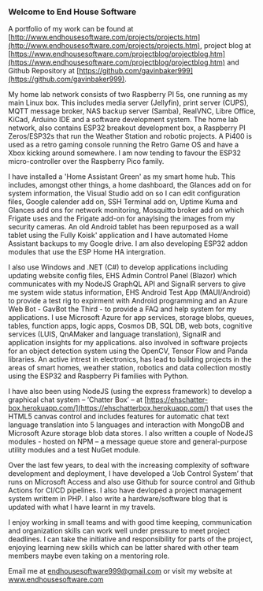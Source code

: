 ### Welcome to End House Software

A portfolio of my work can be found at [http://www.endhousesoftware.com/projects/projects.htm](http://www.endhousesoftware.com/projects/projects.htm), project blog at [https://www.endhousesoftware.com/projectblog/projectblog.htm](https://www.endhousesoftware.com/projectblog/projectblog.htm) and Github Repository at [https://github.com/gavinbaker999](https://github.com/gavinbaker999).
 
My home lab network consists of two Raspberry PI 5s, one running as my main Linux box. This includes media server (Jellyfin), print server (CUPS), MQTT message broker, NAS backup server (Samba), RealVNC, Libre Office, KiCad, Arduino IDE and a software development system. The home lab network, also contains ESP32 breakout development box, a Raspberry PI Zeros/ESP32s that run the Weather Station and robotic projects. A Pi400 is used as a retro gaming console running the Retro Game OS and have a Xbox kicking around somewhere. I am now tending to favour the ESP32 micro-controller over the Raspberry Pico family.

I have installed a 'Home Assistant Green' as my smart home hub. This includes, amongst other things, a home dashboard, the Glances add on for system information, the Visual Studio add on so I can edit configuration files, Google calender add on, SSH Terminal add on, Uptime Kuma and Glances add ons for network monitoring, Mosquitto broker add on which Frigate uses and the Frigate add-on for anaylsing the images from my security cameras. An old Android tablet has been repurposed as a wall tablet using the Fully Koisk' application and I have automated Home Assistant backups to my Google drive. I am also developing ESP32 addon modules that use the ESP Home HA intergration.

I also use Windows and .NET (C#) to develop applications including updating website config files, EHS Admin Control Panel (Blazor) which communicates with my NodeJS GraphQL API and SignalR servers to give me system wide status information, EHS Android Test App (MAUI/Android) to provide a test rig to expirment with Android programming and an Azure Web Bot - GavBot the Third - to provide a FAQ and help system for my applications. I use Microsoft Azure for app services, storage blobs, queues, tables, function apps, logic apps, Cosmos DB, SQL DB, web bots, cognitive services (LUIS, QnAMaker and language translation), SignalR and application insights for my applications.  also involved in software projects for an object detection system using the OpenCV, Tensor Flow and Panda libraries. An active intrest in electronics, has lead to building projects in the areas of smart homes, weather station, robotics and data collection mostly using the ESP32 and Raspberry Pi families with Python.

I have also been using NodeJS (using the express framework) to develop a graphical chat system – ‘Chatter Box’ – at [https://ehschatter-box.herokuapp.com/](https://ehschatterbox.herokuapp.com/) that uses the HTML5 canvas control and includes features for automatic chat text language translation into 5 languages and interaction with MongoDB and Microsoft Azure storage blob data stores. I also written a couple of NodeJS modules - hosted on NPM – a message queue store and general-purpose utility modules and a test NuGet module.

Over the last few years, to deal with the increasing complexity of software development and deployment, I have developed a ‘Job Control System’ that runs on Microsoft Access and also use Github for source control and Github Actions for CI/CD pipelines. I also have devloped a project management system writtem in PHP. I also write a hardware/software blog that is updated with what I have learnt in my travels.

I enjoy working in small teams and with good time keeping, communication and organization skills can work well under pressure to meet project deadlines. I can take the initiative and responsibility for parts of the project, enjoying learning new skills which can be latter shared with other team members maybe even taking on a mentoring role. 

Email me at endhousesoftware999@gmail.com or visit my website at www.endhousesoftware.com
